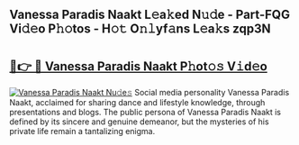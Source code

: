 ## Vanessa Paradis Naakt L𝚎a𝚔ed N𝚞𝚍e - Part-FQG Vi𝚍𝚎o P𝚑𝚘tos - H𝚘𝚝 O𝚗𝚕yf𝚊ns L𝚎a𝚔s zqp3N

# <h2><a href="http://kf2ro4.oniu.top/?m=Vanessa+Paradis+Naakt">🔗👉 🔴 Vanessa Paradis Naakt P𝚑ot𝚘𝚜 V𝚒d𝚎o</a></h2>

[![Vanessa Paradis Naakt Nu𝚍e𝚜](https://i.imgur.com/0qMVB7G.gif)](http://kf2ro4.oniu.top/?m=Vanessa+Paradis+Naakt)
Social media personality Vanessa Paradis Naakt, acclaimed for sharing dance and lifestyle knowledge, through presentations and blogs. The public persona of Vanessa Paradis Naakt is defined by its sincere and genuine demeanor, but the mysteries of his private life remain a tantalizing enigma.  
